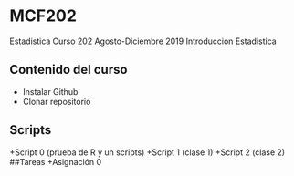 # MCF202
Estadistica Curso 202 Agosto-Diciembre 2019
Introduccion Estadistica
## Contenido del curso
+ Instalar Github
+ Clonar repositorio
## Scripts
+Script 0 (prueba de R y un scripts)
+Script 1 (clase 1)
+Script 2 (clase 2)
##Tareas
+Asignación 0
